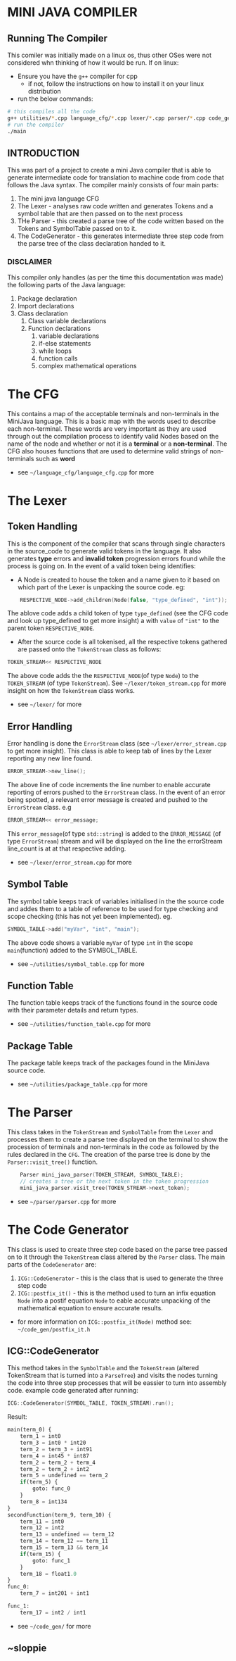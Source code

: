 # MINI JAVA COMPILER
## Running The Compiler
This comiler was initially made on a linux os, thus other OSes were not considered whn thinking of how it would be run.
If on linux:
- Ensure you have the `g++` compiler for cpp
    - if not, follow the instructions on how to install it on your linux distribution
- run the below commands:
```bash
# this compiles all the code
g++ utilities/*.cpp language_cfg/*.cpp lexer/*.cpp parser/*.cpp code_gen/*.cpp -o main
# run the compiler
./main
```
## INTRODUCTION
This was part of a project to create a mini Java compiler that is able to generate intermediate code for translation to machine code from code that follows the Java syntax.
The compiler mainly consists of four main parts:
1. The mini java language CFG
2. The Lexer - analyses raw code written and generates Tokens and a symbol table that are then passed on to the next process
3. THe Parser - this created a parse tree of the code written based on the Tokens and SymbolTable passed on to it.
4. The CodeGenerator - this generates intermediate three step code from the parse tree of the class declaration handed to it.
### DISCLAIMER
This compiler only handles (as per the time this documentation was made) the following parts of the Java language:
1. Package declaration
2. Import declarations
3. Class declaration
    1. Class variable declarations
    2. Function declarations
        1. variable declarations
        2. if-else statements
        3. while loops
        4. function calls
        5. complex mathematical operations
# The CFG
This contains a map of the acceptable terminals and non-terminals in the MiniJava language.
This is a basic map with the words used to describe each non-terminal.
These words are very important as they are used through out the compilation process to identify valid Nodes based on the name of the node and whether or not it is a __terminal__ or a __non-terminal__.
The CFG also houses functions that are used to determine valid strings of non-terminals such as __word__
* see `~/language_cfg/language_cfg.cpp` for more
# The Lexer
## Token Handling
This is the component of the compiler that scans through single characters in the source_code to generate valid tokens in the language. It also generates __type__ errors and __invalid token__ progression errors found while the process is going on.
In the event of a valid token being identifies:
* A Node is created to house the token and a name given to it based on which part of the Lexer is unpacking the source code. eg:
```c++
    RESPECTIVE_NODE->add_children(Node(false, "type_defined", "int"));
```
The ablove code adds a child token of type `type_defined` (see the CFG code and look up type_defined to get more insight) a with `value` of `"int"` to the parent token `RESPECTIVE_NODE`. 
* After the source code is all tokenised, all the respective tokens gathered are passed onto the `TokenStream` class as follows:
```c++
TOKEN_STREAM<< RESPECTIVE_NODE
```
The above code adds the the `RESPECTIVE_NODE`(of type `Node`) to the `TOKEN_STREAM` (of type `TokenStream`). See `~/lexer/token_stream.cpp` for more insight on how the `TokenStream` class works.
* see `~/lexer/` for more
## Error Handling
Error handling is done the `ErrorStream` class (see `~/lexer/error_stream.cpp` to get more insight). This class is able to keep tab of lines by the Lexer reporting any new line found.
```c++
ERROR_STREAM->new_line();
```
The above line of code increments the line number to enable accurate reporting of errors pushed to the `ErrorStream` class.
In the event of an error being spotted, a relevant error message is created and pushed to the `ErrorStream` class. e.g
```c++
ERROR_STREAM<< error_message;
```
This `error_message`(of type `std::string`) is added to the `ERROR_MESSAGE` (of type `ErrorStream`) stream and will be displayed on the line the errorStream line_count is at at that respective adding.
* see `~/lexer/error_stream.cpp` for more
## Symbol Table
The symbol table keeps track of variables initialised in the the source code and addes them to a table of reference to be used for type checking and scope checking (this has not yet been implemented).
eg.
```c++
SYMBOL_TABLE->add("myVar", "int", "main");
```
The above code shows a variable `myVar` of type `int` in the scope `main`(function) added to the SYMBOL_TABLE.
* see `~/utilities/symbol_table.cpp` for more
## Function Table
The function table keeps track of the functions found in the source code with their parameter details and return types.
* see `~/utilities/function_table.cpp` for more
## Package Table
The package table keeps track of the packages found in the MiniJava source code.
* see `~/utilities/package_table.cpp` for more
# The Parser
This class takes in the `TokenStream` and `SymbolTable` from the `Lexer` and processes them to create a parse tree displayed on the terminal to show the procession of terminals and non-terminals in the code as followed by the rules declared in the `CFG`.
The creation of the parse tree is done by the `Parser::visit_tree()` function.
```c++
    Parser mini_java_parser(TOKEN_STREAM, SYMBOL_TABLE);
    // creates a tree or the next token in the token progression
    mini_java_parser.visit_tree(TOKEN_STREAM->next_token);
```
* see `~/parser/parser.cpp` for more
# The Code Generator
This class is used to create three step code based on the parse tree passed on to it through the `TokenStream` class altered by the `Parser` class.
The main parts of the `CodeGenerator` are:
1. `ICG::CodeGenerator` - this is the class that is used to generate the three step code
2. `ICG::postfix_it()` - this is the method used to turn an infix equation `Node` into a postif equation `Node` to eable accurate unpacking of the mathematical equation to ensure accurate results.
* for more information on `ICG::postfix_it(Node)` method see: `~/code_gen/postfix_it.h`
## ICG::CodeGenerator
This method takes in the `SymbolTable` and the `TokenStream` (altered TokenStream that is turned into a `ParseTree`) and visits the nodes turning the code into three step processes that will be eassier to turn into assembly code.
example code generated after running:
```c++
ICG::CodeGenerator(SYMBOL_TABLE, TOKEN_STREAM).run();
```
Result:
```python
main(term_0) {
    term_1 = int0
    term_3 = int0 * int20
    term_2 = term_3 + int91
    term_4 = int45 * int87
    term_2 = term_2 + term_4
    term_2 = term_2 + int2
    term_5 = undefined == term_2 
    if(term_5) {
        goto: func_0
    }
    term_8 = int134
}
secondFunction(term_9, term_10) {
    term_11 = int0
    term_12 = int2
    term_13 = undefined == term_12 
    term_14 = term_12 == term_11 
    term_15 = term_13 && term_14
    if(term_15) {
        goto: func_1
    }
    term_18 = float1.0
}
func_0:
    term_7 = int201 + int1

func_1:
    term_17 = int2 / int1
```
* see `~/code_gen/` for more

## __~sloppie__
